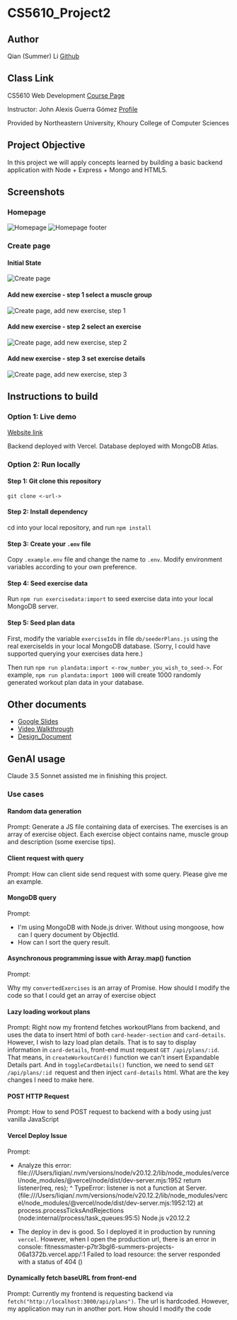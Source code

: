 # CS5610_Project2

## Author

Qian (Summer) Li
[Github](https://github.com/summereth)

## Class Link

CS5610 Web Development [Course Page](https://johnguerra.co/classes/webDevelopment_spring_2025/)

Instructor: John Alexis Guerra Gómez [Profile](https://johnguerra.co/)

Provided by Northeastern University, Khoury College of Computer Sciences

## Project Objective

In this project we will apply concepts learned by building a basic backend application with Node + Express + Mongo and HTML5.

## Screenshots

### Homepage

![Homepage](./images/screenshot_homepage1.png)
![Homepage footer](./images/screenshot_homepage2.png)

### Create page

#### Initial State

![Create page](./images/screenshot_create1.png)

#### Add new exercise - step 1 select a muscle group

![Create page, add new exercise, step 1](./images/screenshot_create2.png)

#### Add new exercise - step 2 select an exercise

![Create page, add new exercise, step 2](./images/screenshot_create3.png)

#### Add new exercise - step 3 set exercise details

![Create page, add new exercise, step 3](./images/screenshot_create4.png)

## Instructions to build

### Option 1: Live demo

[Website link](https://fitnessmaster.vercel.app/)

Backend deployed with Vercel. Database deployed with MongoDB Atlas.

### Option 2: Run locally

#### Step 1: Git clone this repository

`git clone <-url->`

#### Step 2: Install dependency

cd into your local repository, and run
`npm install`

#### Step 3: Create your `.env` file

Copy `.example.env` file and change the name to `.env`. Modify environment variables according to your own preference.

#### Step 4: Seed exercise data

Run `npm run exercisedata:import` to seed exercise data into your local MongoDB server.

#### Step 5: Seed plan data

First, modify the variable `exerciseIds` in file `db/seederPlans.js` using the real exerciseIds in your local MongoDB database. (Sorry, I could have supported querying your exercises data here.)

Then run `npm run plandata:import <-row_number_you_wish_to_seed->`. For example, `npm run plandata:import 1000` will create 1000 randomly generated workout plan data in your database.

## Other documents

- [Google Slides](https://docs.google.com/presentation/d/1yN8TeCEl2tfzsiCDjfl2GAH-x4VFpQGGOiyhTQ7MJr0/edit?usp=sharing)
- [Video Walkthrough]()
- [Design_Document](./design_doc.md)

## GenAI usage

Claude 3.5 Sonnet assisted me in finishing this project.

### Use cases

#### Random data generation

Prompt:
Generate a JS file containing data of exercises. The exercises is an array of exercise object. Each exercise object contains name, muscle group and description (some exercise tips).

#### Client request with query

Prompt:
How can client side send request with some query. Please give me an example.

#### MongoDB query

Prompt:

- I'm using MongoDB with Node.js driver. Without using mongoose, how can I query document by ObjectId.
- How can I sort the query result.

#### Asynchronous programming issue with Array.map() function

Prompt:

Why my `convertedExercises` is an array of Promise. How should I modify the code so that I could get an array of exercise object

#### Lazy loading workout plans

Prompt:
Right now my frontend fetches workoutPlans from backend, and uses the data to insert html of both `card-header-section` and `card-details`. However, I wish to lazy load plan details. That is to say to display information in `card-details`​, front-end must request `GET /api/plans/:id`​. That means, in `createWorkoutCard()` function we can't insert Expandable Details part. And in `toggleCardDetails()` function, we need to send `GET /api/plans/:id​ `request and then inject `card-details`​ html. What are the key changes I need to make here.

#### POST HTTP Request

Prompt:
How to send POST request to backend with a body using just vanilla JavaScript

#### Vercel Deploy Issue

Prompt:

- Analyze this error:
  file:///Users/liqian/.nvm/versions/node/v20.12.2/lib/node_modules/vercel/node_modules/@vercel/node/dist/dev-server.mjs:1952
  return listener(req, res);
  ^
  TypeError: listener is not a function
  at Server.<anonymous> (file:///Users/liqian/.nvm/versions/node/v20.12.2/lib/node_modules/vercel/node_modules/@vercel/node/dist/dev-server.mjs:1952:12)
  at process.processTicksAndRejections (node:internal/process/task_queues:95:5)
  Node.js v20.12.2

- The deploy in dev is good. So I deployed it in production by running `vercel`. However, when I open the production url, there is an error in console:
  fitnessmaster-p7tr3bgl6-summers-projects-06a1372b.vercel.app/:1
  Failed to load resource: the server responded with a status of 404 ()

#### Dynamically fetch baseURL from front-end

Prompt:
Currently my frontend is requesting backend via `fetch("http://localhost:3000/api/plans")`. The url is hardcoded. However, my application may run in another port. How should I modify the code
